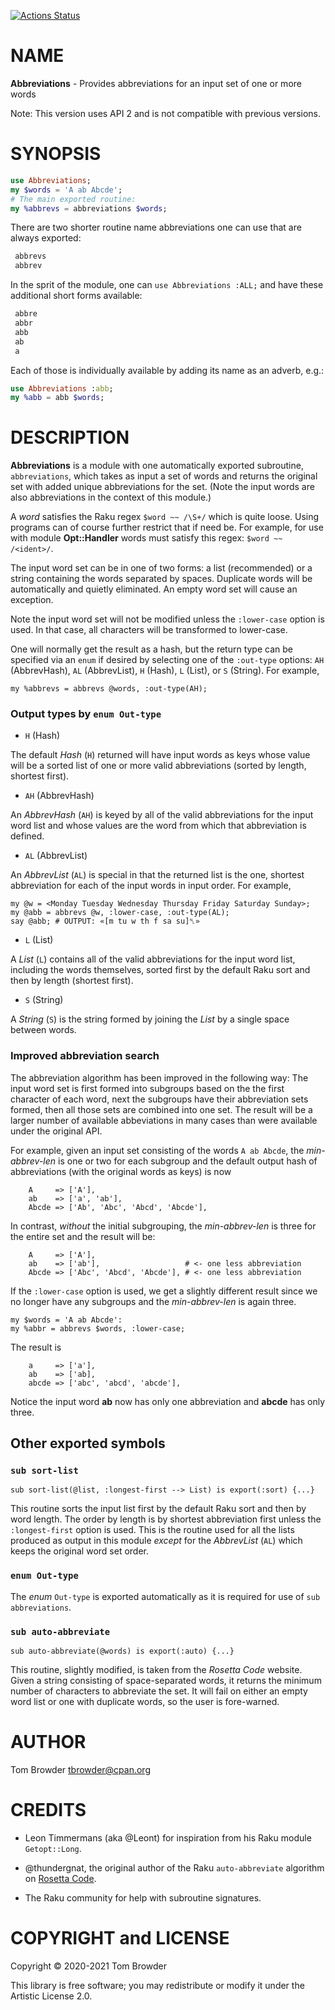 [![Actions Status](https://github.com/tbrowder/Abbreviations/workflows/test/badge.svg)](https://github.com/tbrowder/Abbreviations/actions)

NAME
====

**Abbreviations** - Provides abbreviations for an input set of one or more words

Note: This version uses API 2 and is not compatible with previous versions.

SYNOPSIS
========

```raku
use Abbreviations;
my $words = 'A ab Abcde';
# The main exported routine:
my %abbrevs = abbreviations $words;
```

There are two shorter routine name abbreviations one can use that are always exported:

```raku
 abbrevs
 abbrev
```

In the sprit of the module, one can `use Abbreviations :ALL;` and have these additional short forms available:

```raku
 abbre
 abbr
 abb
 ab
 a
```

Each of those is individually available by adding its name as an adverb, e.g.:

```raku
use Abbreviations :abb;
my %abb = abb $words;
```

DESCRIPTION
===========

**Abbreviations** is a module with one automatically exported subroutine, `abbreviations`, which takes as input a set of words and returns the original set with added unique abbreviations for the set. (Note the input words are also abbreviations in the context of this module.)

A *word* satisfies the Raku regex `$word ~~ /\S+/` which is quite loose. Using programs can of course further restrict that if need be. For example, for use with module **Opt::Handler** words must satisfy this regex: `$word ~~ /<ident>/`.

The input word set can be in one of two forms: a list (recommended) or a string containing the words separated by spaces. Duplicate words will be automatically and quietly eliminated. An empty word set will cause an exception.

Note the input word set will not be modified unless the `:lower-case` option is used. In that case, all characters will be transformed to lower-case.

One will normally get the result as a hash, but the return type can be specified via an `enum` if desired by selecting one of the `:out-type` options: `AH` (AbbrevHash), `AL` (AbbrevList), `H` (Hash), `L` (List), or `S` (String). For example,

    my %abbrevs = abbrevs @words, :out-type(AH);

### Output types by `enum Out-type`

  * `H` (Hash)

The default *Hash* (`H`) returned will have input words as keys whose value will be a sorted list of one or more valid abbreviations (sorted by length, shortest first).

  * `AH` (AbbrevHash)

An *AbbrevHash* (`AH`) is keyed by all of the valid abbreviations for the input word list and whose values are the word from which that abbreviation is defined.

  * `AL` (AbbrevList)

An *AbbrevList* (`AL`) is special in that the returned list is the one, shortest abbreviation for each of the input words in input order. For example,

    my @w = <Monday Tuesday Wednesday Thursday Friday Saturday Sunday>;
    my @abb = abbrevs @w, :lower-case, :out-type(AL);
    say @abb; # OUTPUT: «[m tu w th f sa su]␤»

  * `L` (List)

A *List* (`L`) contains all of the valid abbreviations for the input word list, including the words themselves, sorted first by the default Raku sort and then by length (shortest first).

  * `S` (String)

A *String* (`S`) is the string formed by joining the *List* by a single space between words.

### Improved abbreviation search

The abbreviation algorithm has been improved in the following way: The input word set is first formed into subgroups based on the the first character of each word, next the subgroups have their abbreviation sets formed, then all those sets are combined into one set. The result will be a larger number of available abbeviations in many cases than were available under the original API.

For example, given an input set consisting of the words `A ab Abcde`, the *min-abbrev-len* is one or two for each subgroup and the default output hash of abbreviations (with the original words as keys) is now

        A     => ['A'],
        ab    => ['a', 'ab'],
        Abcde => ['Ab', 'Abc', 'Abcd', 'Abcde'],

In contrast, *without* the initial subgrouping, the *min-abbrev-len* is three for the entire set and the result will be:

        A     => ['A'],
        ab    => ['ab'],                   # <- one less abbreviation
        Abcde => ['Abc', 'Abcd', 'Abcde'], # <- one less abbreviation

If the `:lower-case` option is used, we get a slightly different result since we no longer have any subgroups and the *min-abbrev-len* is again three.

    my $words = 'A ab Abcde':
    my %abbr = abbrevs $words, :lower-case;

The result is

        a     => ['a'],
        ab    => ['ab],
        abcde => ['abc', 'abcd', 'abcde'],

Notice the input word **ab** now has only one abbreviation and **abcde** has only three.

Other exported symbols
----------------------

### `sub sort-list`

    sub sort-list(@list, :longest-first --> List) is export(:sort) {...}

This routine sorts the input list first by the default Raku sort and then by word length. The order by length is by shortest abbreviation first unless the `:longest-first` option is used. This is the routine used for all the lists produced as output in this module *except* for the *AbbrevList* (`AL`) which keeps the original word set order.

### `enum Out-type`

The *enum* `Out-type` is exported automatically as it is required for use of `sub abbreviations`.

### `sub auto-abbreviate`

    sub auto-abbreviate(@words) is export(:auto) {...}

This routine, slightly modified, is taken from the *Rosetta Code* website. Given a string consisting of space-separated words, it returns the minimum number of characters to abbreviate the set. It will fail on either an empty word list or one with duplicate words, so the user is fore-warned.

AUTHOR
======

Tom Browder <tbrowder@cpan.org>

CREDITS
=======

  * Leon Timmermans (aka @Leont) for inspiration from his Raku module `Getopt::Long`.

  * @thundergnat, the original author of the Raku `auto-abbreviate` algorithm on [Rosetta Code](http://rosettacode.org/wiki/Abbreviations,_automatic#Raku).

  * The Raku community for help with subroutine signatures.

COPYRIGHT and LICENSE
=====================

Copyright © 2020-2021 Tom Browder

This library is free software; you may redistribute or modify it under the Artistic License 2.0.

